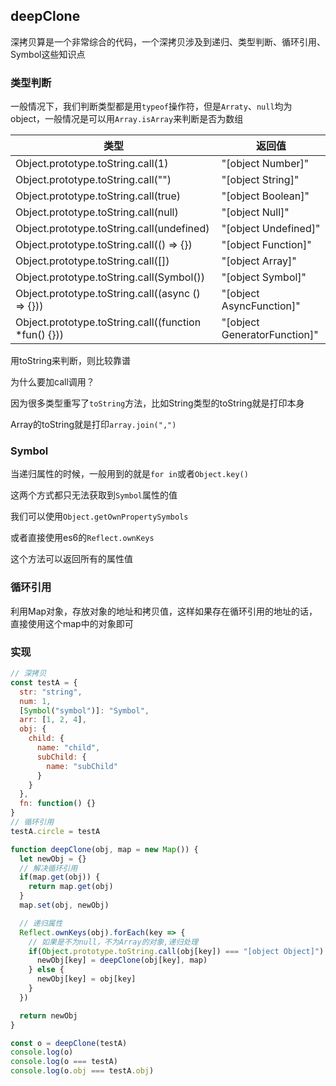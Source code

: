 ## deepClone

深拷贝算是一个非常综合的代码，一个深拷贝涉及到递归、类型判断、循环引用、Symbol这些知识点

### 类型判断

一般情况下，我们判断类型都是用`typeof`操作符，但是`Arraty`、`null`均为object，一般情况是可以用`Array.isArray`来判断是否为数组

| 类型                                                 | 返回值                       |
| ---------------------------------------------------- | ---------------------------- |
| Object.prototype.toString.call(1)                    | "[object Number]"            |
| Object.prototype.toString.call("")                   | "[object String]"            |
| Object.prototype.toString.call(true)                 | "[object Boolean]"           |
| Object.prototype.toString.call(null)                 | "[object Null]"              |
| Object.prototype.toString.call(undefined)            | "[object Undefined]"         |
| Object.prototype.toString.call(() => {})             | "[object Function]"          |
| Object.prototype.toString.call([])                   | "[object Array]"             |
| Object.prototype.toString.call(Symbol())             | "[object Symbol]"            |
| Object.prototype.toString.call((async () => {}))     | "[object AsyncFunction]"     |
| Object.prototype.toString.call((function *fun() {})) | "[object GeneratorFunction]" |

用toString来判断，则比较靠谱

为什么要加call调用？

因为很多类型重写了`toString`方法，比如String类型的toString就是打印本身

Array的toString就是打印`array.join(",")`

### Symbol

当递归属性的时候，一般用到的就是`for in`或者`Object.key()`

这两个方式都只无法获取到`Symbol`属性的值

我们可以使用`Object.getOwnPropertySymbols`

或者直接使用es6的`Reflect.ownKeys`

这个方法可以返回所有的属性值

### 循环引用

利用Map对象，存放对象的地址和拷贝值，这样如果存在循环引用的地址的话，直接使用这个map中的对象即可

### 实现

```javascript
// 深拷贝
const testA = {
  str: "string",
  num: 1,
  [Symbol("symbol")]: "Symbol",
  arr: [1, 2, 4],
  obj: {
    child: {
      name: "child",
      subChild: {
        name: "subChild"
      }
    }
  },
  fn: function() {}
}
// 循环引用
testA.circle = testA

function deepClone(obj, map = new Map()) {
  let newObj = {}
  // 解决循环引用
  if(map.get(obj)) {
    return map.get(obj)
  }
  map.set(obj, newObj)

  // 递归属性
  Reflect.ownKeys(obj).forEach(key => {
    // 如果是不为null，不为Array的对象,递归处理
    if(Object.prototype.toString.call(obj[key]) === "[object Object]") {
      newObj[key] = deepClone(obj[key], map)
    } else {
      newObj[key] = obj[key]
    }
  })

  return newObj
}

const o = deepClone(testA)
console.log(o)
console.log(o === testA)
console.log(o.obj === testA.obj)
```



